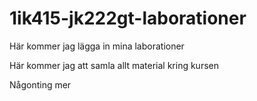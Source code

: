 1ik415-jk222gt-laborationer
===========================

Här kommer jag lägga in mina laborationer

Här kommer jag att samla allt material kring kursen

Någonting mer